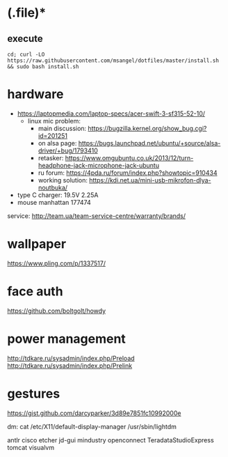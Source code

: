 # (\.file)*

## execute

`cd; curl -LO https://raw.githubusercontent.com/msangel/dotfiles/master/install.sh && sudo bash install.sh`


# hardware
* https://laptopmedia.com/laptop-specs/acer-swift-3-sf315-52-10/
  * linux mic problem:
    * main discussion: https://bugzilla.kernel.org/show_bug.cgi?id=201251
    * on alsa page: https://bugs.launchpad.net/ubuntu/+source/alsa-driver/+bug/1793410
    * retasker: https://www.omgubuntu.co.uk/2013/12/turn-headphone-jack-microphone-jack-ubuntu
    * ru forum: https://4pda.ru/forum/index.php?showtopic=910434
    * working solution: https://kdi.net.ua/mini-usb-mikrofon-dlya-noutbuka/
* type C charger: 19.5V 2.25A
* mouse manhattan 177474

service: http://team.ua/team-service-centre/warranty/brands/

# wallpaper
https://www.pling.com/p/1337517/

# face auth
https://github.com/boltgolt/howdy

# power management 
http://tdkare.ru/sysadmin/index.php/Preload
http://tdkare.ru/sysadmin/index.php/Prelink

# gestures
https://gist.github.com/darcyparker/3d89e7851fc10992000e

dm:
cat /etc/X11/default-display-manager
/usr/sbin/lightdm

antlr
cisco
etcher
jd-gui
mindustry
openconnect
TeradataStudioExpress
tomcat
visualvm
